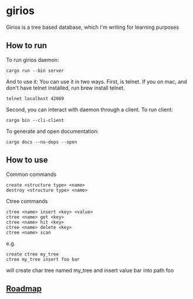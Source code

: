 # girios
Girios is a tree based database, which I'm writing for learning purposes

## How to run

To run girios daemon:
```
cargo run --bin server
```

And to use it:
You can use it in two ways.
First, is telnet. If you on mac, and don't have telnet installed, run brew install telnet.
```
telnet localhost 42069
```
Second, you can interact with daemon through a client.
To run client:
```
cargo bin --cli-client
```


To generate and open documentation:

```
cargo docs --no-deps --open
```

## How to use

Common commands
```
create <structure type> <name>
destroy <structure type> <name>
```

Ctree commands
```
ctree <name> insert <key> <value>
ctree <name> get <key>
ctree <name> hit <key>
ctree <name> delete <key>
ctree <name> scan
```

e.g.
```
create ctree my_tree
ctree my_tree insert foo bar
```
will create char tree named my_tree and insert value bar into path foo


## [Roadmap](https://docs.google.com/spreadsheets/d/1rAe194TiP8Uh3TWq-6t2CMmyK_q8IUbezFoHdePunWQ/edit?usp=sharing)
